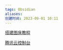 ```yaml
---
tags: Obsidian
aliases: 
创建时间: 2023-09-01 10:11
---
```


[搭建图床教程](https://www.bilibili.com/video/BV1pB4y1n7gM?t=6.0)

[腾讯云控制台](https://console.cloud.tencent.com/)